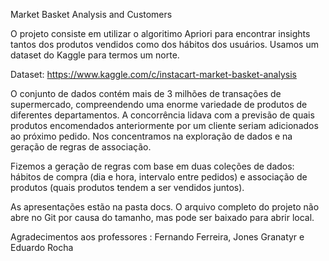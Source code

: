Market Basket Analysis and Customers

O projeto consiste em utilizar o algoritimo Apriori para encontrar insights tantos dos produtos vendidos como dos hábitos dos usuários. Usamos um dataset do Kaggle para termos um norte.

Dataset: https://www.kaggle.com/c/instacart-market-basket-analysis

O conjunto de dados contém mais de 3 milhões de transações de supermercado, compreendendo uma enorme variedade de produtos de diferentes departamentos. A concorrência lidava com a previsão de quais produtos encomendados anteriormente por um cliente seriam adicionados ao próximo pedido. Nos concentramos na exploração de dados e na geração de regras de associação.

Fizemos a geração de regras com base em duas coleções de dados: hábitos de compra (dia e hora, intervalo entre pedidos) e associação de produtos (quais produtos tendem a ser vendidos juntos).

As apresentações estão na pasta docs. O arquivo completo do projeto não abre no Git por causa do tamanho, mas pode ser baixado para abrir local.

Agradecimentos aos professores : Fernando Ferreira, Jones Granatyr e Eduardo Rocha